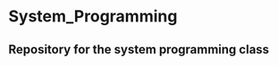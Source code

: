 # System_Programming
Repository for the system programming class
-------------------------------------------
